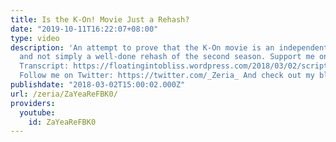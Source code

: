 ```yaml
---
title: Is the K-On! Movie Just a Rehash?
date: "2019-10-11T16:22:07+08:00"
type: video
description: 'An attempt to prove that the K-On movie is an independently strong work
  and not simply a well-done rehash of the second season. Support me on Patreon: https://www.patreon.com/Zeria
  Transcript: https://floatingintobliss.wordpress.com/2018/03/02/script-is-the-k-on-movie-just-a-rehash/
  Follow me on Twitter: https://twitter.com/_Zeria_ And check out my blog: https://floatingintobliss.wordpress.com/'
publishdate: "2018-03-02T15:00:02.000Z"
url: /zeria/ZaYeaReFBK0/
providers:
  youtube:
    id: ZaYeaReFBK0
---
```

